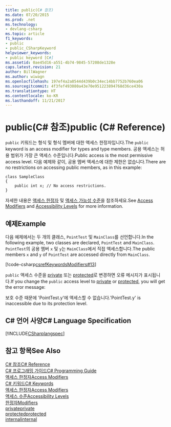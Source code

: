 ```yaml
---
title: public(C# 참조)
ms.date: 07/20/2015
ms.prod: .net
ms.technology:
- devlang-csharp
ms.topic: article
f1_keywords:
- public
- public_CSharpKeyword
helpviewer_keywords:
- public keyword [C#]
ms.assetid: 0ae45d16-a551-4b74-9845-57208de1328e
caps.latest.revision: 21
author: BillWagner
ms.author: wiwagn
ms.openlocfilehash: 197ef4a2a8544d439b0c34ec14bb7752b760ea06
ms.sourcegitcommit: 4f3fef493080a43e70e951223894768d36ce430a
ms.translationtype: HT
ms.contentlocale: ko-KR
ms.lasthandoff: 11/21/2017
---
```

# <a name="public-c-reference"></a><span data-ttu-id="24349-102">public(C# 참조)</span><span class="sxs-lookup"><span data-stu-id="24349-102">public (C# Reference)</span></span>
<span data-ttu-id="24349-103">`public` 키워드는 형식 및 형식 멤버에 대한 액세스 한정자입니다.</span><span class="sxs-lookup"><span data-stu-id="24349-103">The `public` keyword is an access modifier for types and type members.</span></span> <span data-ttu-id="24349-104">공용 액세스는 허용 범위가 가장 큰 액세스 수준입니다.</span><span class="sxs-lookup"><span data-stu-id="24349-104">Public access is the most permissive access level.</span></span> <span data-ttu-id="24349-105">다음 예제와 같이, 공용 멤버 액세스에 대한 제한은 없습니다.</span><span class="sxs-lookup"><span data-stu-id="24349-105">There are no restrictions on accessing public members, as in this example:</span></span>  
  
```  
class SampleClass  
{  
    public int x; // No access restrictions.  
}  
```  
  
 <span data-ttu-id="24349-106">자세한 내용은 [액세스 한정자](../../../csharp/programming-guide/classes-and-structs/access-modifiers.md) 및 [액세스 가능성 수준](../../../csharp/language-reference/keywords/accessibility-levels.md)을 참조하세요.</span><span class="sxs-lookup"><span data-stu-id="24349-106">See [Access Modifiers](../../../csharp/programming-guide/classes-and-structs/access-modifiers.md) and [Accessibility Levels](../../../csharp/language-reference/keywords/accessibility-levels.md) for more information.</span></span>  
  
## <a name="example"></a><span data-ttu-id="24349-107">예제</span><span class="sxs-lookup"><span data-stu-id="24349-107">Example</span></span>  
 <span data-ttu-id="24349-108">다음 예제에서는 두 개의 클래스, `PointTest` 및 `MainClass`를 선언합니다.</span><span class="sxs-lookup"><span data-stu-id="24349-108">In the following example, two classes are declared, `PointTest` and `MainClass`.</span></span> <span data-ttu-id="24349-109">`PointTest`의 공용 멤버 `x` 및 `y`는 `MainClass`에서 직접 액세스합니다.</span><span class="sxs-lookup"><span data-stu-id="24349-109">The public members `x` and `y` of `PointTest` are accessed directly from `MainClass`.</span></span>  
  
 [!code-csharp[csrefKeywordsModifiers#13](../../../csharp/language-reference/keywords/codesnippet/CSharp/public_1.cs)]  
  
 <span data-ttu-id="24349-110">`public` 액세스 수준을 [private](../../../csharp/language-reference/keywords/private.md) 또는 [protected](../../../csharp/language-reference/keywords/protected.md)로 변경하면 오류 메시지가 표시됩니다.</span><span class="sxs-lookup"><span data-stu-id="24349-110">If you change the `public` access level to [private](../../../csharp/language-reference/keywords/private.md) or [protected](../../../csharp/language-reference/keywords/protected.md), you will get the error message:</span></span>  
  
 <span data-ttu-id="24349-111">보호 수준 때문에 'PointTest.y'에 액세스할 수 없습니다.</span><span class="sxs-lookup"><span data-stu-id="24349-111">'PointTest.y' is inaccessible due to its protection level.</span></span>  
  
## <a name="c-language-specification"></a><span data-ttu-id="24349-112">C# 언어 사양</span><span class="sxs-lookup"><span data-stu-id="24349-112">C# Language Specification</span></span>  
 [!INCLUDE[CSharplangspec](~/includes/csharplangspec-md.md)]  
  
## <a name="see-also"></a><span data-ttu-id="24349-113">참고 항목</span><span class="sxs-lookup"><span data-stu-id="24349-113">See Also</span></span>  
 [<span data-ttu-id="24349-114">C# 참조</span><span class="sxs-lookup"><span data-stu-id="24349-114">C# Reference</span></span>](../../../csharp/language-reference/index.md)  
 [<span data-ttu-id="24349-115">C# 프로그래밍 가이드</span><span class="sxs-lookup"><span data-stu-id="24349-115">C# Programming Guide</span></span>](../../../csharp/programming-guide/index.md)  
 [<span data-ttu-id="24349-116">액세스 한정자</span><span class="sxs-lookup"><span data-stu-id="24349-116">Access Modifiers</span></span>](../../../csharp/programming-guide/classes-and-structs/access-modifiers.md)  
 [<span data-ttu-id="24349-117">C# 키워드</span><span class="sxs-lookup"><span data-stu-id="24349-117">C# Keywords</span></span>](../../../csharp/language-reference/keywords/index.md)  
 [<span data-ttu-id="24349-118">액세스 한정자</span><span class="sxs-lookup"><span data-stu-id="24349-118">Access Modifiers</span></span>](../../../csharp/language-reference/keywords/access-modifiers.md)  
 [<span data-ttu-id="24349-119">액세스 수준</span><span class="sxs-lookup"><span data-stu-id="24349-119">Accessibility Levels</span></span>](../../../csharp/language-reference/keywords/accessibility-levels.md)  
 [<span data-ttu-id="24349-120">한정자</span><span class="sxs-lookup"><span data-stu-id="24349-120">Modifiers</span></span>](../../../csharp/language-reference/keywords/modifiers.md)  
 [<span data-ttu-id="24349-121">private</span><span class="sxs-lookup"><span data-stu-id="24349-121">private</span></span>](../../../csharp/language-reference/keywords/private.md)  
 [<span data-ttu-id="24349-122">protected</span><span class="sxs-lookup"><span data-stu-id="24349-122">protected</span></span>](../../../csharp/language-reference/keywords/protected.md)  
 [<span data-ttu-id="24349-123">internal</span><span class="sxs-lookup"><span data-stu-id="24349-123">internal</span></span>](../../../csharp/language-reference/keywords/internal.md)
